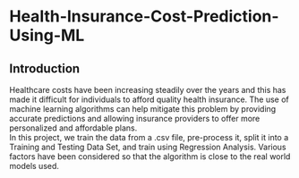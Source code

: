 # Health-Insurance-Cost-Prediction-Using-ML
## Introduction 
Healthcare costs have been increasing steadily over the years and this has made it difficult for individuals to afford quality health insurance. The use of machine learning algorithms can help mitigate this problem by providing accurate predictions and allowing insurance providers to offer more personalized and affordable plans.\
In this project, we train the data from a .csv file, pre-process it, split it into a Training and Testing Data Set, and train using Regression Analysis. Various factors have been considered so that the algorithm is close to the real world models used.
